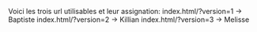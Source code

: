 Voici les trois url utilisables et leur assignation:
index.html/?version=1 -> Baptiste
index.html/?version=2 -> Killian
index.html/?version=3 -> Melisse